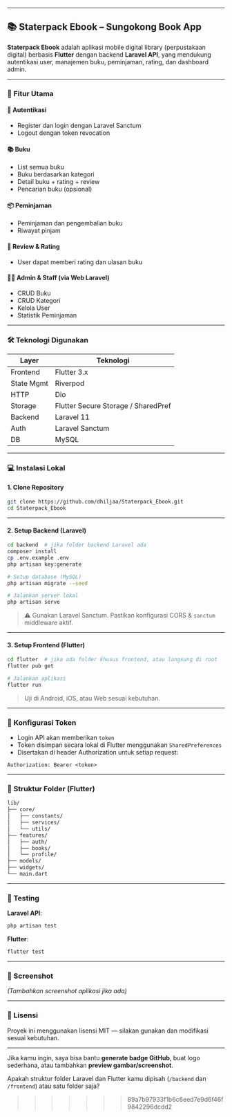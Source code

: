 
---

## 📚 Staterpack Ebook – Sungokong Book App

**Staterpack Ebook** adalah aplikasi mobile digital library (perpustakaan digital) berbasis **Flutter** dengan backend **Laravel API**, yang mendukung autentikasi user, manajemen buku, peminjaman, rating, dan dashboard admin.

---

### 🚀 Fitur Utama

#### 👤 Autentikasi

* Register dan login dengan Laravel Sanctum
* Logout dengan token revocation

#### 📚 Buku

* List semua buku
* Buku berdasarkan kategori
* Detail buku + rating + review
* Pencarian buku (opsional)

#### 📦 Peminjaman

* Peminjaman dan pengembalian buku
* Riwayat pinjam

#### 🌟 Review & Rating

* User dapat memberi rating dan ulasan buku

#### 🧑‍💼 Admin & Staff (via Web Laravel)

* CRUD Buku
* CRUD Kategori
* Kelola User
* Statistik Peminjaman

---

### 🛠️ Teknologi Digunakan

| Layer      | Teknologi                           |
| ---------- | ----------------------------------- |
| Frontend   | Flutter 3.x                         |
| State Mgmt | Riverpod                            |
| HTTP       | Dio                                 |
| Storage    | Flutter Secure Storage / SharedPref |
| Backend    | Laravel 11                          |
| Auth       | Laravel Sanctum                     |
| DB         | MySQL                               |

---

### 💻 Instalasi Lokal

#### 1. Clone Repository

```bash
git clone https://github.com/dhiljaa/Staterpack_Ebook.git
cd Staterpack_Ebook
```

---

#### 2. Setup Backend (Laravel)

```bash
cd backend  # jika folder backend Laravel ada
composer install
cp .env.example .env
php artisan key:generate

# Setup database (MySQL)
php artisan migrate --seed

# Jalankan server lokal
php artisan serve
```

> ⚠️ Gunakan Laravel Sanctum. Pastikan konfigurasi CORS & `sanctum` middleware aktif.

---

#### 3. Setup Frontend (Flutter)

```bash
cd flutter  # jika ada folder khusus frontend, atau langsung di root
flutter pub get

# Jalankan aplikasi
flutter run
```

> Uji di Android, iOS, atau Web sesuai kebutuhan.

---

### 🔐 Konfigurasi Token

* Login API akan memberikan `token`
* Token disimpan secara lokal di Flutter menggunakan `SharedPreferences`
* Disertakan di header Authorization untuk setiap request:

```http
Authorization: Bearer <token>
```

---

### 📁 Struktur Folder (Flutter)

```bash
lib/
├── core/
│   ├── constants/
│   ├── services/
│   └── utils/
├── features/
│   ├── auth/
│   ├── books/
│   └── profile/
├── models/
├── widgets/
└── main.dart
```

---

### 🧪 Testing

**Laravel API**:

```bash
php artisan test
```

**Flutter**:

```bash
flutter test
```

---

### 📸 Screenshot

*(Tambahkan screenshot aplikasi jika ada)*

---

### 📄 Lisensi

Proyek ini menggunakan lisensi MIT — silakan gunakan dan modifikasi sesuai kebutuhan.

---

Jika kamu ingin, saya bisa bantu **generate badge GitHub**, buat logo sederhana, atau tambahkan **preview gambar/screenshot**.

Apakah struktur folder Laravel dan Flutter kamu dipisah (`/backend` dan `/frontend`) atau satu folder saja?
>>>>>>> 89a7b97933f1b6c6eed7e9d6f46f9842296dcdd2
